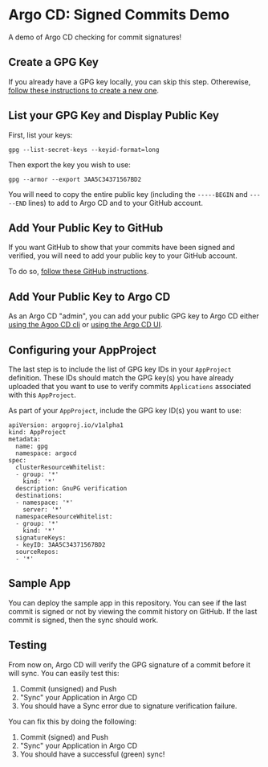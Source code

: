 # Argo CD: Signed Commits Demo

A demo of Argo CD checking for commit signatures!

## Create a GPG Key

If you already have a GPG key locally, you can skip this step.  Otherewise, [follow these instructions to create a new one]().

## List your GPG Key and Display Public Key

First, list your keys:

```
gpg --list-secret-keys --keyid-format=long
```

Then export the key you wish to use:

```
gpg --armor --export 3AA5C34371567BD2
```

You will need to copy the entire public key (including the `-----BEGIN` and `-----END` lines) to add to Argo CD and to your GitHub account.

## Add Your Public Key to GitHub

If you want GitHub to show that your commits have been signed and verified, you will need to add your public key to your GitHub account.

To do so, [follow these GitHub instructions](https://docs.github.com/en/authentication/managing-commit-signature-verification/adding-a-gpg-key-to-your-github-account).

## Add Your Public Key to Argo CD

As an Argo CD "admin", you can add your public GPG key to Argo CD either [using the Agoo CD cli](https://argo-cd.readthedocs.io/en/stable/user-guide/gpg-verification/#manage-public-keys-using-the-cli) or [using the Argo CD UI](https://argo-cd.readthedocs.io/en/stable/user-guide/gpg-verification/#manage-public-keys-using-the-web-ui).

## Configuring your AppProject

The last step is to include the list of GPG key IDs in your `AppProject` definition.  These IDs should match the GPG key(s) you have already uploaded that you want to use to verify commits `Applications` associated with this `AppProject`.

As part of your `AppProject`, include the GPG key ID(s) you want to use:

```
apiVersion: argoproj.io/v1alpha1
kind: AppProject
metadata:
  name: gpg
  namespace: argocd
spec:
  clusterResourceWhitelist:
  - group: '*'
    kind: '*'
  description: GnuPG verification
  destinations:
  - namespace: '*'
    server: '*'
  namespaceResourceWhitelist:
  - group: '*'
    kind: '*'
  signatureKeys:
  - keyID: 3AA5C34371567BD2
  sourceRepos:
  - '*'
```

## Sample App

You can deploy the sample app in this repository.  You can see if the last commit is signed or not by viewing the commit history on GitHub.  If the last commit is signed, then the sync should work.

## Testing

From now on, Argo CD will verify the GPG signature of a commit before it will sync.  You can easily test this:

1. Commit (unsigned) and Push
2. "Sync" your Application in Argo CD
3. You should have a Sync error due to signature verification failure.

You can fix this by doing the following:

1. Commit (signed) and Push
2. "Sync" your Application in Argo CD
3. You should have a successful (green) sync! 

